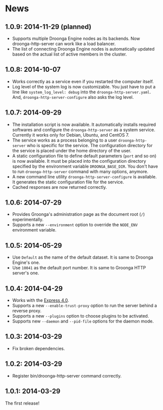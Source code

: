 # News

## 1.0.9: 2014-11-29 (planned)

 * Supports multiple Droonga Engine nodes as its backends.
   Now droonga-http-server can work like a load balancer.
 * The list of connecting Droonga Engine nodes is automatically updated
   based on the actual list of active members in the cluster.

## 1.0.8: 2014-10-07

 * Works correctly as a service even if you restarted the computer itself.
 * Log level of the system log is now customizable.
   You just have to put a line like `system_log_level: debug` into the `droonga-http-server.yaml`.
   And, `droonga-http-server-configure` also asks the log level.

## 1.0.7: 2014-09-29

 * The installation script is now available.
   It automatically installs required softwares and configure the `droonga-http-server` as a system service.
   Currently it works only for Debian, Ubuntu, and CentOS 7.
 * The service works as a process belonging to a user `droonga-http-server` who is specific for the service.
   The configuration directory for the service is placed under the home directory of the user.
 * A static configuration file to define default parameters (`port` and so on) is now available.
   It must be placed into the configuration directory specified by the environment variable `DROONGA_BASE_DIR`.
   You don't have to run `droonga-http-server` command with many options, anymore.
 * A new command line utility `droonga-http-server-configure` is available.
   It generates the static configuration file for the service.
 * Cached responses are now returned correctly.

## 1.0.6: 2014-07-29

 * Provides Groonga's administration page as the document root (`/`) experimentally.
 * Supports a new `--environment` option to override the `NODE_ENV` environment variable.

## 1.0.5: 2014-05-29

 * Use `Default` as the name of the default dataset.
   It is same to Droonga Engine's one.
 * Use `10041` as the default port number.
   It is same to Groonga HTTP server's one.

## 1.0.4: 2014-04-29

 * Works with the [Express 4.0](http://expressjs.com/).
 * Supports a new `--enable-trust-proxy` option to run the server behind a reverse proxy.
 * Supports a new `--plugins` option to choose plugins to be activated.
 * Supports new `--daemon` and `--pid-file` options for the daemon mode.

## 1.0.3: 2014-03-29

 * Fix broken dependencies.

## 1.0.2: 2014-03-29

 * Register bin/droonga-http-server command correctly.

## 1.0.1: 2014-03-29

The first release!
